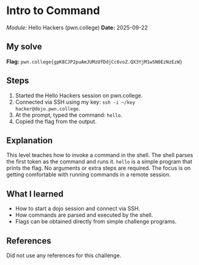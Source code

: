 # Intro to Command
*Module:* Hello Hackers (pwn.college)
**Date:** 2025-09-22

## My solve
**Flag:** `pwn.college{gpK8CJP2puAmJUMzUfDdjCc6voZ.QX3YjM1wSN0EzNzEzW}`

## Steps
1. Started the Hello Hackers session on pwn.college.
2. Connected via SSH using my key: `ssh -i ~/key hacker@dojo.pwn.college`.
3. At the prompt, typed the command: `hello`.
4. Copied the flag from the output.

## Explanation
This level teaches how to invoke a command in the shell. The shell parses the first token as the command and runs it. `hello` is a simple program that prints the flag. No arguments or extra steps are required. The focus is on getting comfortable with running commands in a remote session.

## What I learned
- How to start a dojo session and connect via SSH.
- How commands are parsed and executed by the shell.
- Flags can be obtained directly from simple challenge programs.

## References
Did not use any references for this challenge.
